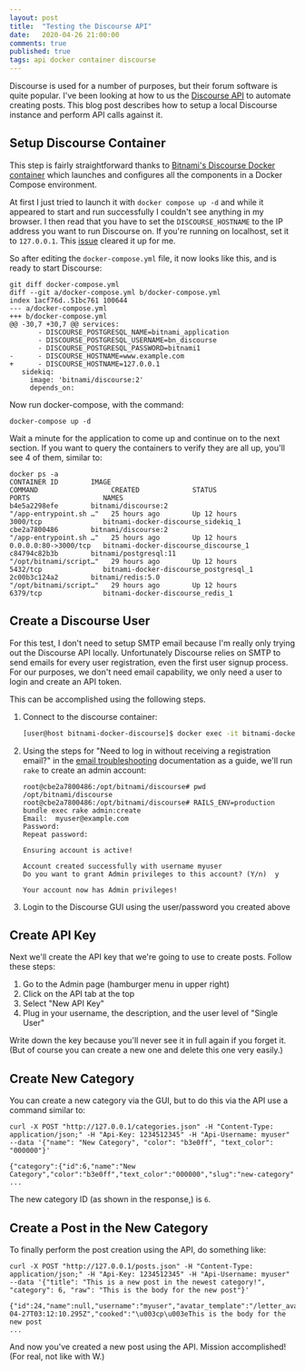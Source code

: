 ```yaml
---
layout: post
title:  "Testing the Discourse API"
date:   2020-04-26 21:00:00
comments: true
published: true
tags: api docker container discourse
---
```


Discourse is used for a number of purposes, but their forum software is quite popular. I've been looking at how to us the [Discourse API](https://docs.discourse.org/) to
automate creating posts. This blog post describes how to setup a local Discourse
instance and perform API calls against it.

## Setup Discourse Container

This step is fairly straightforward thanks to [Bitnami's Discourse Docker
container](https://github.com/bitnami/bitnami-docker-discourse) which launches
and configures all the components in a Docker Compose environment.

At first I just tried to launch it with `docker compose up -d` and while it
appeared to start and run successfully I couldn't see anything in my browser. I
then read that you have to set the `DISCOURSE_HOSTNAME` to the IP address you
want to run Discourse on. If you're running on localhost, set it to `127.0.0.1`.
This [issue](https://github.com/bitnami/bitnami-docker-discourse/issues/100)
cleared it up for me.

So after editing the `docker-compose.yml` file, it now looks like this, and is
ready to start Discourse:

```
git diff docker-compose.yml
diff --git a/docker-compose.yml b/docker-compose.yml
index 1acf76d..51bc761 100644
--- a/docker-compose.yml
+++ b/docker-compose.yml
@@ -30,7 +30,7 @@ services:
       - DISCOURSE_POSTGRESQL_NAME=bitnami_application
       - DISCOURSE_POSTGRESQL_USERNAME=bn_discourse
       - DISCOURSE_POSTGRESQL_PASSWORD=bitnami1
-      - DISCOURSE_HOSTNAME=www.example.com
+      - DISCOURSE_HOSTNAME=127.0.0.1
   sidekiq:
     image: 'bitnami/discourse:2'
     depends_on:
```

Now run docker-compose, with the command:

```
docker-compose up -d
```

Wait a minute for the application to come up and continue on to the next section. If you want to query the containers to verify they are all up, you'll see 4 of them, similar to:

```
docker ps -a
CONTAINER ID        IMAGE                                                 COMMAND                  CREATED             STATUS                     PORTS                  NAMES
b4e5a2298efe        bitnami/discourse:2                                   "/app-entrypoint.sh …"   25 hours ago        Up 12 hours                3000/tcp               bitnami-docker-discourse_sidekiq_1
cbe2a7800486        bitnami/discourse:2                                   "/app-entrypoint.sh …"   25 hours ago        Up 12 hours                0.0.0.0:80->3000/tcp   bitnami-docker-discourse_discourse_1
c84794c82b3b        bitnami/postgresql:11                                 "/opt/bitnami/script…"   29 hours ago        Up 12 hours                5432/tcp               bitnami-docker-discourse_postgresql_1
2c00b3c124a2        bitnami/redis:5.0                                     "/opt/bitnami/script…"   29 hours ago        Up 12 hours                6379/tcp               bitnami-docker-discourse_redis_1

```

## Create a Discourse User

For this test, I don't need to setup SMTP email because I'm really only trying
out the Discourse API locally. Unfortunately Discourse relies on SMTP to
send emails for every user registration, even the first user signup process. For our purposes, we don't need email
capability, we only need a user to login and create an API token.

This can be accomplished using the following steps.

1. Connect to the discourse container:

    ``` bash
    [user@host bitnami-docker-discourse]$ docker exec -it bitnami-docker-discourse_discourse_1 /bin/bash
    ```

2. Using the steps for "Need to log in without receiving a registration email?" in the [email troubleshooting](https://meta.discourse.org/t/troubleshooting-email-on-a-new-discourse-install/16326/2) documentation as a guide, we'll run `rake` to create an admin account:

       root@cbe2a7800486:/opt/bitnami/discourse# pwd
       /opt/bitnami/discourse
       root@cbe2a7800486:/opt/bitnami/discourse# RAILS_ENV=production bundle exec rake admin:create
       Email:  myuser@example.com
       Password:  
       Repeat password:  

       Ensuring account is active!

       Account created successfully with username myuser
       Do you want to grant Admin privileges to this account? (Y/n)  y

       Your account now has Admin privileges!

3. Login to the Discourse GUI using the user/password you created above

## Create API Key

Next we'll create the API key that we're going to use to create posts. Follow these steps:

1. Go to the Admin page (hamburger menu in upper right)
2. Click on the API tab at the top
3. Select "New API Key"
4. Plug in your username, the description, and the user level of "Single User"

Write down the key because you'll never see it in full again if you forget it. (But of course you can create a new one and delete this one very easily.)

## Create New Category

You can create a new category via the GUI, but to do this via the API use a command similar to:

```
curl -X POST "http://127.0.0.1/categories.json" -H "Content-Type: application/json;" -H "Api-Key: 1234512345" -H "Api-Username: myuser" --data '{"name": "New Category", "color": "b3e0ff", "text_color": "000000"}'

{"category":{"id":6,"name":"New Category","color":"b3e0ff","text_color":"000000","slug":"new-category"
...
```

The new category ID (as shown in the response,) is `6`.

## Create a Post in the New Category

To finally perform the post creation using the API, do something like:

```
curl -X POST "http://127.0.0.1/posts.json" -H "Content-Type: application/json;" -H "Api-Key: 1234512345" -H "Api-Username: myuser" --data '{"title": "This is a new post in the newest category!", "category": 6, "raw": "This is the body for the new post"}'

{"id":24,"name":null,"username":"myuser","avatar_template":"/letter_avatar_proxy/v4/letter/m/9de0a6/{size}.png","created_at":"2020-04-27T03:12:10.295Z","cooked":"\u003cp\u003eThis is the body for the new post
...
```

And now you've created a new post using the API. Mission accomplished! (For real, not like with W.)
